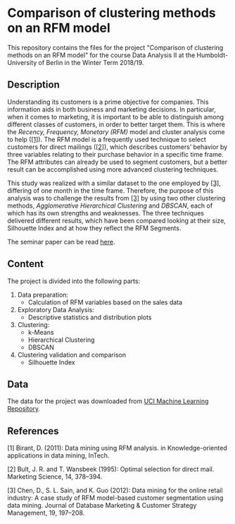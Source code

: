 # Comparison of clustering methods on an RFM model

This repository contains the files for the project "Comparison of clustering methods on an RFM model" for the course Data Analysis II at the Humboldt-University of Berlin in the Winter Term 2018/19.

## Description
Understanding its customers is a prime objective for companies. This information aids in both business and marketing decisions. In particular, when it comes to marketing, it is important to be able to distinguish among different classes of customers, in order to better target them. This is where the *Recency, Frequency, Monetary (RFM)* model and cluster analysis come to help ([[1]](#1)). The RFM model is a frequently used technique to select customers for direct mailings ([[2]](#2)), which describes customers’ behavior by three variables relating to their purchase behavior in a specific time frame. The RFM attributes can already be used to segment customers, but a better result can be accomplished using more advanced clustering techniques.

This study was realized with a similar dataset to the one employed by [[3]](#3), differing of one month in the time frame. Therefore, the purpose of this analysis was to challenge the results from [[3]](#3) by using two other clustering methods, *Agglomerative Hierarchical Clustering* and *DBSCAN*, each of which has its own strengths and weaknesses. The three techniques delivered different results, which have been compared looking at their size, Silhouette Index and at how they reflect the RFM Segments. 

The seminar paper can be read [here](https://github.com/silvia-ventoruzzo/Datenanalyse-II-WISE-2018/blob/master/SeminarPaper/SeminarPaper.pdf).

## Content
The project is divided into the following parts:
1.	Data preparation: 
    - Calculation of RFM variables based on the sales data
2.	Exploratory Data Analysis: 
    - Descriptive statistics and distribution plots
3.	Clustering: 
    - k-Means
    - Hierarchical Clustering
    - DBSCAN
4.	Clustering validation and comparison
    - Silhouette Index

## Data
The data for the project was downloaded from [UCI Machine Learning Repository](https://archive.ics.uci.edu/ml/datasets/Online+Retail).

## References
<a id="1">[1]</a> Birant, D. (2011): Data mining using RFM analysis. in Knowledge-oriented applications in data mining, InTech.

<a id="2">[2]</a> Bult, J. R. and T. Wansbeek (1995): Optimal selection for direct mail. Marketing Science, 14, 378–394.

<a id="3">[3]</a> Chen, D., S. L. Sain, and K. Guo (2012): Data mining for the online retail industry: A case study of RFM model-based customer segmentation using data mining. Journal of Database Marketing & Customer Strategy Management, 19, 197–208.


